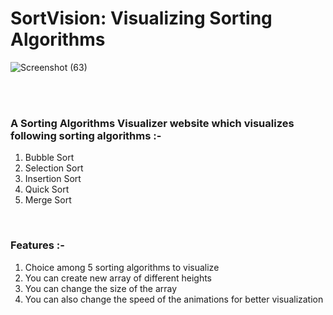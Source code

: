 # SortVision: Visualizing Sorting Algorithms
![Screenshot (63)](https://github.com/thishaaarsh/SortVision/assets/90460581/7f3bd08e-8546-4ed5-bafb-02c1db71dd11)

<br/>



<br/>

### A Sorting Algorithms Visualizer website which visualizes following sorting algorithms :- 
1. Bubble Sort
2. Selection Sort
3. Insertion Sort
4. Quick Sort
4. Merge Sort

<br/>

### Features :- 
1. Choice among 5 sorting algorithms to visualize
2. You can create new array of different heights  
3. You can change the size of the array 
4. You can also change the speed of the animations for better visualization


<br/>


